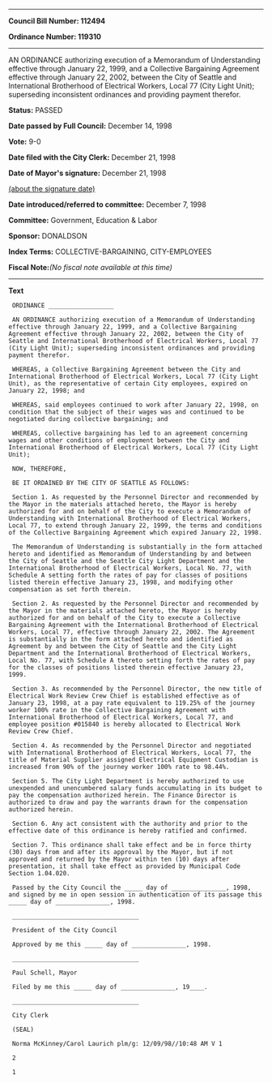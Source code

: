 

********

**Council Bill Number: 112494**
   
**Ordinance Number: 119310**
********

 AN ORDINANCE authorizing execution of a Memorandum of Understanding effective through January 22, 1999, and a Collective Bargaining Agreement effective through January 22, 2002, between the City of Seattle and International Brotherhood of Electrical Workers, Local 77 (City Light Unit); superseding inconsistent ordinances and providing payment therefor.

**Status:** PASSED
   
**Date passed by Full Council:** December 14, 1998
   
**Vote:** 9-0
   
**Date filed with the City Clerk:** December 21, 1998
   
**Date of Mayor's signature:** December 21, 1998
   
[(about the signature date)](/~public/approvaldate.htm)
   
   
   
**Date introduced/referred to committee:** December 7, 1998
   
**Committee:** Government, Education & Labor
   
**Sponsor:** DONALDSON
   
   
**Index Terms:** COLLECTIVE-BARGAINING, CITY-EMPLOYEES

**Fiscal Note:**_(No fiscal note available at this time)_

********

**Text**
   
```
 ORDINANCE __________________

 AN ORDINANCE authorizing execution of a Memorandum of Understanding effective through January 22, 1999, and a Collective Bargaining Agreement effective through January 22, 2002, between the City of Seattle and International Brotherhood of Electrical Workers, Local 77 (City Light Unit); superseding inconsistent ordinances and providing payment therefor.

 WHEREAS, a Collective Bargaining Agreement between the City and International Brotherhood of Electrical Workers, Local 77 (City Light Unit), as the representative of certain City employees, expired on January 22, 1998; and

 WHEREAS, said employees continued to work after January 22, 1998, on condition that the subject of their wages was and continued to be negotiated during collective bargaining; and

 WHEREAS, collective bargaining has led to an agreement concerning wages and other conditions of employment between the City and International Brotherhood of Electrical Workers, Local 77 (City Light Unit);

 NOW, THEREFORE,

 BE IT ORDAINED BY THE CITY OF SEATTLE AS FOLLOWS:

 Section 1. As requested by the Personnel Director and recommended by the Mayor in the materials attached hereto, the Mayor is hereby authorized for and on behalf of the City to execute a Memorandum of Understanding with International Brotherhood of Electrical Workers, Local 77, to extend through January 22, 1999, the terms and conditions of the Collective Bargaining Agreement which expired January 22, 1998.

 The Memorandum of Understanding is substantially in the form attached hereto and identified as Memorandum of Understanding by and between the City of Seattle and the Seattle City Light Department and the International Brotherhood of Electrical Workers, Local No. 77, with Schedule A setting forth the rates of pay for classes of positions listed therein effective January 23, 1998, and modifying other compensation as set forth therein.

 Section 2. As requested by the Personnel Director and recommended by the Mayor in the materials attached hereto, the Mayor is hereby authorized for and on behalf of the City to execute a Collective Bargaining Agreement with the International Brotherhood of Electrical Workers, Local 77, effective through January 22, 2002. The Agreement is substantially in the form attached hereto and identified as Agreement by and between the City of Seattle and the City Light Department and the International Brotherhood of Electrical Workers, Local No. 77, with Schedule A thereto setting forth the rates of pay for the classes of positions listed therein effective January 23, 1999.

 Section 3. As recommended by the Personnel Director, the new title of Electrical Work Review Crew Chief is established effective as of January 23, 1998, at a pay rate equivalent to 119.25% of the journey worker 100% rate in the Collective Bargaining Agreement with International Brotherhood of Electrical Workers, Local 77, and employee position #015840 is hereby allocated to Electrical Work Review Crew Chief.

 Section 4. As recommended by the Personnel Director and negotiated with International Brotherhood of Electrical Workers, Local 77, the title of Material Supplier assigned Electrical Equipment Custodian is increased from 90% of the journey worker 100% rate to 98.44%.

 Section 5. The City Light Department is hereby authorized to use unexpended and unencumbered salary funds accumulating in its budget to pay the compensation authorized herein. The Finance Director is authorized to draw and pay the warrants drawn for the compensation authorized herein.

 Section 6. Any act consistent with the authority and prior to the effective date of this ordinance is hereby ratified and confirmed.

 Section 7. This ordinance shall take effect and be in force thirty (30) days from and after its approval by the Mayor, but if not approved and returned by the Mayor within ten (10) days after presentation, it shall take effect as provided by Municipal Code Section 1.04.020.

 Passed by the City Council the _____ day of _______________, 1998, and signed by me in open session in authentication of its passage this _____ day of _______________, 1998.

 ___________________________________

 President of the City Council

 Approved by me this _____ day of _______________, 1998.

 ___________________________________

 Paul Schell, Mayor

 Filed by me this _____ day of _______________, 19____.

 ___________________________________

 City Clerk

 (SEAL)

 Norma McKinney/Carol Laurich plm/g: 12/09/98//10:48 AM V 1

 2

 1

```
